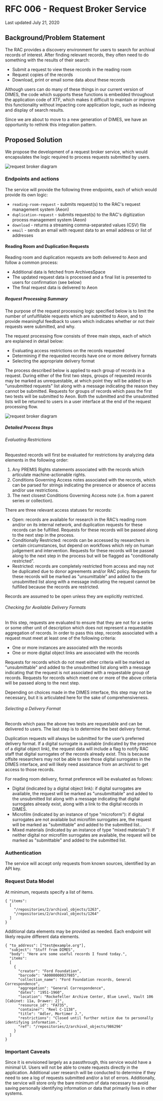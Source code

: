 # RFC 006 - Request Broker Service

Last updated July 21, 2020

## Background/Problem Statement

The RAC provides a discovery environment for users to search for archival records of interest. After finding relevant records, they often need to do something with the results of their search:
- Submit a request to view these records in the reading room
- Request copies of the records
- Download, print or email some data about these records

Although users can do many of these things in our current version of DIMES, the code which supports these functions is embedded throughout the application code of XTF, which makes it difficult to maintain or improve this functionality without impacting core application logic, such as indexing and display of search results.

Since we are about to move to a new generation of DIMES, we have an opportunity to rethink this integration pattern.

## Proposed Solution

We propose the development of a request broker service, which would encapsulates the logic required to process requests submitted by users.

![request broker diagram](006-request-broker.png)

### Endpoints and actions
The service will provide the following three endpoints, each of which would provide its own logic:
- `reading-room-request` - submits request(s) to the RAC's request management system (Aeon)
- `duplication-request` - submits request(s) to the RAC's digitization process management system (Aeon)
- `download` - returns a streaming comma-separated values (CSV) file
- `email` - sends an email with request data to an email address or list of addresses

#### Reading Room and Duplication Requests
Reading room and duplication requests are both delivered to Aeon and follow a common process:
- Additional data is fetched from ArchivesSpace
- The updated request data is processed and a final list is presented to users for confirmation (see below)
- The final request data is delivered to Aeon

##### Request Processing Summary
The purpose of the request processing logic specified below is to limit the number of unfulfillable requests which are submitted to Aeon, and to provide meaningful feedback to users which indicates whether or not their requests were submitted, and why.

The request processing flow consists of three main steps, each of which are explained in detail below:
- Evaluating access restrictions on the records requested
- Determining if the requested records have one or more delivery formats
- Selecting the appropriate delivery format

The process described below is applied to each group of records in a request. During either of the first two steps, groups of requested records may be marked as unrequestable, at which point they will be added to an "unsubmitted requests" list along with a message indicating the reason they cannot be submitted. Requests for groups of records which pass the first two tests will be submitted to Aeon. Both the submitted and the unsubmitted lists will be returned to users in a user interface at the end of the request processing flow.

![request broker diagram](006-request-broker-dimes-aeon.png)

##### Detailed Process Steps

###### Evaluating Restrictions
Requested records will first be evaluated for restrictions by analyzing data elements in the following order:
1. Any PREMIS Rights statements associated with the records which articulate machine-actionable rights.
2. Conditions Governing Access notes associated with the records, which can be parsed for strings indicating the presence or absence of access and/or use restrictions.
3. The next closest Conditions Governing Access note (i.e. from a parent series or collection).

There are three relevant access statuses for records:
- Open: records are available for research in the RAC’s reading room and/or on its internal network, and duplication requests for these records can be fulfilled. Requests for these records will be passed along to the next step in the process.
- Conditionally Restricted: records can be accessed by researchers in certain circumstances, but depend on workflows which rely on human judgement and intervention. Requests for these records will be passed along to the next step in the process but will be flagged as "conditionally restricted".
- Restricted: records are completely restricted from access and may not be duplicated due to donor agreements and/or RAC policy. Requests for these records will be marked as "unsumittable" and added to the unsubmitted list along with a message indicating the request cannot be fulfilled because the records are restricted.

Records are assumed to be open unless they are explicitly restricted.

###### Checking for Available Delivery Formats
In this step, requests are evaluated to ensure that they are not for a series or some other unit of description which does not represent a requestable aggregation of records. In order to pass this step, records associated with a request must meet at least one of the following criteria:
- One or more instances are associated with the records
- One or more digital object links are associated with the records

Requests for records which do not meet either criteria will be marked as "unsubmittable" and added to the unsubmitted list along with a message indicating that the request is not associated with a requestable group of records. Requests for records which meet one or more of the above criteria will be passed along to the next step.

Depending on choices made in the DIMES interface, this step may not be necessary, but it is articulated here for the sake of comprehensiveness.

###### Selecting a Delivery Format
Records which pass the above two tests are requestable and can be delivered to users. The last step is to determine the best delivery format.

Duplication requests will always be submitted for the user’s preferred delivery format. If a digital surrogate is available (indicated by the presence of a digital object link), the request data will include a flag to notify RAC staff that digital surrogates of the records already exist. This is because offsite researchers may not be able to see those digital surrogates in the DIMES interface, and will likely need assistance from an archivist to get access to those records.

For reading room delivery, format preference will be evaluated as follows:
- Digital (indicated by a digital object link): if digital surrogates are available, the request will be marked as "unsubmittable" and added to the unsubmitted list along with a message indicating that digital surrogates already exist, along with a link to the digital records in DIMES.
- Microfilm (indicated by an instance of type "microform"): if digital surrogates are not available but microfilm surrogates are, the request will be marked as "submittable" and added to the submitted list..
- Mixed materials (indicated by an instance of type "mixed materials"): If neither digital nor microfilm surrogates are available, the request will be marked as "submittable" and added to the submitted list.

### Authentication
The service will accept only requests from known sources, identified by an API key.

### Request Data Model

At minimum, requests specify a list of items.

```
{ "items":
  [
    "/repositories/2/archival_objects/1263",
    "/repositories/2/archival_objects/1264"
  ]
}
```

Additional data elements may be provided as needed. Each endpoint will likely require different data elements.

```
{ "to_address": ["test@example.org"],
  "subject": "Stuff from DIMES",
  "body": "Here are some useful records I found today.",
  "items":
  [
    {
      "creator": "Ford Foundation",
      "barcode": "A0000000037985",
      "collection_name": "Ford Foundation records, General Correspondence",
      "aggregation": "General Correspondence",
      "dates": "1951-1960",
      "location": "Rockefeller Archive Center, Blue Level, Vault 106 [Cabinet: 11a, Drawer: 2]",
      "resource_id": "FA735",
      "container": "Reel C-1138",
      "title": "Adler, Mortimer J.",
      "restrictions": "Closed until further notice due to personally identifying information.",
      "ref": "/repositories/2/archival_objects/986296"
    }
  ]
}
```

### Important Caveats
Since it is envisioned largely as a passthrough, this service would have a minimal UI. Users will not be able to create requests directly in the application. Additional user research will be conducted to determine if they need to see a log of requests submitted and/or a list of errors. Additionally, the service will store only the bare minimum of data necessary to avoid saving personally identifying information or data that primarily lives in other systems.
